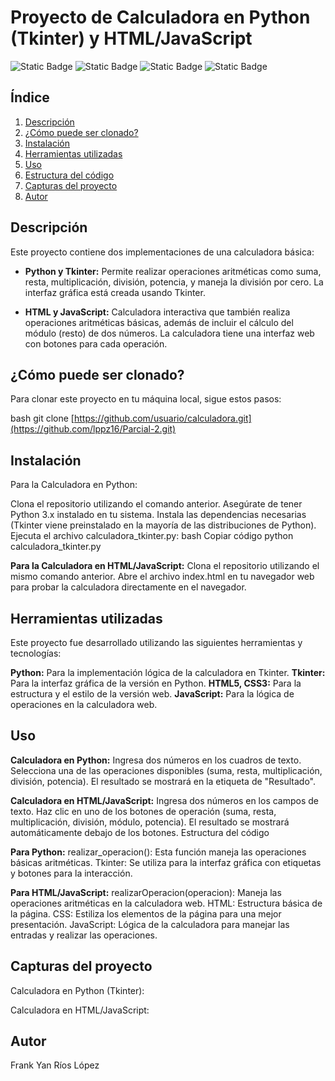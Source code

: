 # Proyecto de Calculadora en Python (Tkinter) y HTML/JavaScript
![Static Badge](https://img.shields.io/badge/Tkinter-UI-blue?logo=Tkinter&logoColor=white)
![Static Badge](https://img.shields.io/badge/Python-3.x-yellow?logo=python&logoColor=white)
![Static Badge](https://img.shields.io/badge/JavaScript-ES6-yellow?logo=javascript&logoColor=white)
![Static Badge](https://img.shields.io/badge/HTML5-Frontend-orange?logo=html5&logoColor=white)


## Índice
1. [Descripción](#descripción)
2. [¿Cómo puede ser clonado?](#cómo-puede-ser-clonado)
3. [Instalación](#instalación)
4. [Herramientas utilizadas](#herramientas-utilizadas)
5. [Uso](#uso)
6. [Estructura del código](#estructura-del-código)
7. [Capturas del proyecto](#capturas-del-proyecto)
8. [Autor](#autor)

## Descripción
Este proyecto contiene dos implementaciones de una calculadora básica:

- **Python y Tkinter:** Permite realizar operaciones aritméticas como suma, resta, multiplicación, división, potencia, y maneja la división por cero. La interfaz gráfica está creada usando Tkinter.

- **HTML y JavaScript:** Calculadora interactiva que también realiza operaciones aritméticas básicas, además de incluir el cálculo del módulo (resto) de dos números. La calculadora tiene una interfaz web con botones para cada operación.

## ¿Cómo puede ser clonado?
Para clonar este proyecto en tu máquina local, sigue estos pasos:

bash
git clone [https://github.com/usuario/calculadora.git](https://github.com/lppz16/Parcial-2.git)

## Instalación
Para la Calculadora en Python:

Clona el repositorio utilizando el comando anterior.
Asegúrate de tener Python 3.x instalado en tu sistema.
Instala las dependencias necesarias (Tkinter viene preinstalado en la mayoría de las distribuciones de Python).
Ejecuta el archivo calculadora_tkinter.py:
bash
Copiar código
python calculadora_tkinter.py

**Para la Calculadora en HTML/JavaScript:**
Clona el repositorio utilizando el mismo comando anterior.
Abre el archivo index.html en tu navegador web para probar la calculadora directamente en el navegador.

## Herramientas utilizadas
Este proyecto fue desarrollado utilizando las siguientes herramientas y tecnologías:

**Python:** Para la implementación lógica de la calculadora en Tkinter.
**Tkinter:** Para la interfaz gráfica de la versión en Python.
**HTML5, CSS3:** Para la estructura y el estilo de la versión web.
**JavaScript:** Para la lógica de operaciones en la calculadora web.

## Uso

**Calculadora en Python:**
Ingresa dos números en los cuadros de texto.
Selecciona una de las operaciones disponibles (suma, resta, multiplicación, división, potencia).
El resultado se mostrará en la etiqueta de "Resultado".

**Calculadora en HTML/JavaScript:**
Ingresa dos números en los campos de texto.
Haz clic en uno de los botones de operación (suma, resta, multiplicación, división, módulo, potencia).
El resultado se mostrará automáticamente debajo de los botones.
Estructura del código

**Para Python:**
realizar_operacion(): Esta función maneja las operaciones básicas aritméticas.
Tkinter: Se utiliza para la interfaz gráfica con etiquetas y botones para la interacción.

**Para HTML/JavaScript:**
realizarOperacion(operacion): Maneja las operaciones aritméticas en la calculadora web.
HTML: Estructura básica de la página.
CSS: Estiliza los elementos de la página para una mejor presentación.
JavaScript: Lógica de la calculadora para manejar las entradas y realizar las operaciones.

## Capturas del proyecto
Calculadora en Python (Tkinter):


Calculadora en HTML/JavaScript:


## Autor
Frank Yan Ríos López
